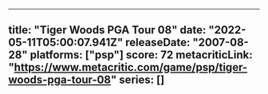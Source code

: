 
---
title: "Tiger Woods PGA Tour 08"
date: "2022-05-11T05:00:07.941Z"
releaseDate: "2007-08-28"
platforms: ["psp"]
score: 72
metacriticLink: "https://www.metacritic.com/game/psp/tiger-woods-pga-tour-08"
series: []
---
